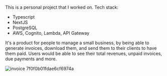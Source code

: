 This is a personal project that I worked on. Tech stack:

- Typescript
- NextJS
- PostgreSQL
- AWS, Cognito, Lambda, API Gateway

It's a product for people to manage a small business, by being able to generate invoices, download them, and send them to their clients to have them paid. Users would be able to see their total revenues, unpaid invoices, due payments and more.

![invoice 7f0f0b01fdae6cf6974a](https://user-images.githubusercontent.com/33054370/200270953-e4121564-523a-4b83-8e17-f96fc2c0cfea.jpg)
